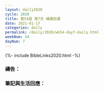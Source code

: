 ```yaml
---
layout: daily2020
cycle: 2020
title: 第54週 第7天 補漏拾遺
date: 2021-01-17
categories: daily
permalink: /daily/2020/wk54-day7-daily.html
weekNum: 54
dayNum: 7
---
```


{%- include BibleLinks2020.html -%}

### 禱告：

### 筆記與生活回應：

